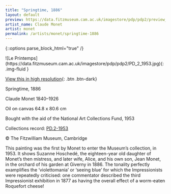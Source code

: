 ```yaml
---
title: "Springtime, 1886"
layout: default
preview: https://data.fitzmuseum.cam.ac.uk/imagestore/pdp/pdp2/preview_PD_2_1953.jpg
artist_name: Claude Monet
artist: monet
permalink: /artists/monet/springtime-1886
---
```

{::options parse_block_html="true" /}
<div class="text-center">
![Le Printemps](https://data.fitzmuseum.cam.ac.uk/imagestore/pdp/pdp2/PD_2_1953.jpg){: .img-fluid }

[View this in high resolution](https://data.fitzmuseum.cam.ac.uk/id/image/iiif/media-8008){: .btn .btn-dark}
</div>

Springtime, 1886

Claude Monet 1840–1926

Oil on canvas 64.8 x 80.6 cm

Bought with the aid of the National Art Collections Fund, 1953    

Collections record: [PD.2-1953](https://data.fitzmuseum.cam.ac.uk/id/object/2810)

© The Fitzwilliam Museum, Cambridge

This painting was the first by Monet to enter the Museum’s collection, in 1953.
It shows Suzanne Hoschedé, the eighteen-year old daughter of Monet’s then mistress, and later wife, Alice, and his own son, Jean Monet, in the orchard of his garden at Giverny in 1886.
The tonality perfectly examplifies the ‘violettomania’ or ‘seeing blue’ for which the Impressionists were repeatedly criticised: one commentator described the third Impressionist exhibition in 1877 as having the overall effect of a worm-eaten Roquefort cheese!
